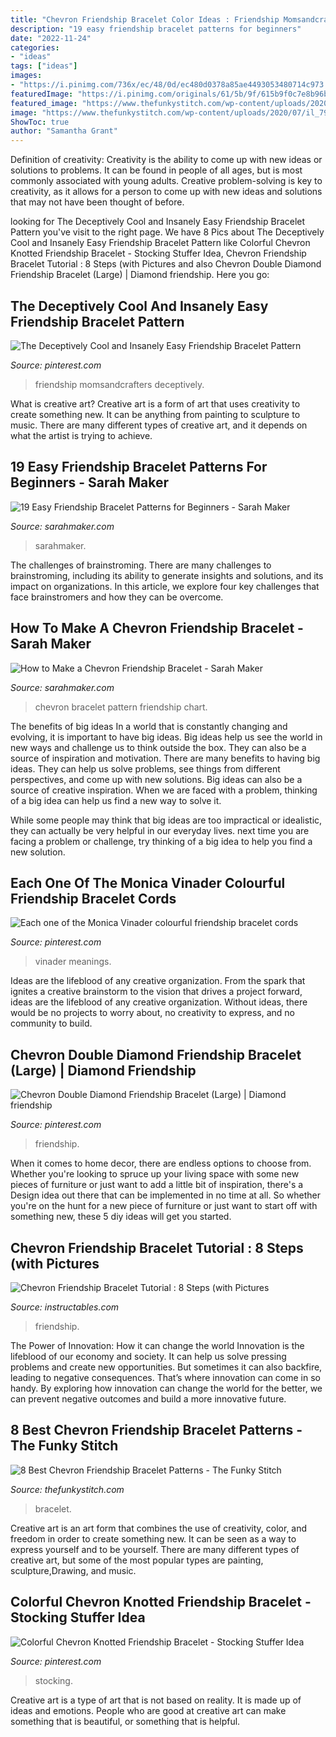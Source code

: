 ```yaml
---
title: "Chevron Friendship Bracelet Color Ideas : Friendship Momsandcrafters Deceptively"
description: "19 easy friendship bracelet patterns for beginners"
date: "2022-11-24"
categories:
- "ideas"
tags: ["ideas"]
images:
- "https://i.pinimg.com/736x/ec/48/0d/ec480d0378a85ae4493053480714c973.jpg"
featuredImage: "https://i.pinimg.com/originals/61/5b/9f/615b9f0c7e8b96ba4b7ae308ff1ee116.jpg"
featured_image: "https://www.thefunkystitch.com/wp-content/uploads/2020/07/il_794xN.598969555_gbql.jpg"
image: "https://www.thefunkystitch.com/wp-content/uploads/2020/07/il_794xN.598969555_gbql.jpg"
ShowToc: true
author: "Samantha Grant"
---
```



Definition of creativity:
Creativity is the ability to come up with new ideas or solutions to problems. It can be found in people of all ages, but is most commonly associated with young adults. Creative problem-solving is key to creativity, as it allows for a person to come up with new ideas and solutions that may not have been thought of before.

	

		
looking for The Deceptively Cool and Insanely Easy Friendship Bracelet Pattern you've visit to the right page. We have 8 Pics about The Deceptively Cool and Insanely Easy Friendship Bracelet Pattern like Colorful Chevron Knotted Friendship Bracelet - Stocking Stuffer Idea, Chevron Friendship Bracelet Tutorial : 8 Steps (with Pictures and also Chevron Double Diamond Friendship Bracelet (Large) | Diamond friendship. Here you go:
		
    
## The Deceptively Cool And Insanely Easy Friendship Bracelet Pattern

<img loading=lazy src="https://i.pinimg.com/originals/3d/6b/5e/3d6b5eba7a6203962016eb414813fe03.jpg" onerror="this.onerror=null;this.src='https://tse2.mm.bing.net/th?id=OIP.N_70o6m1cjqlul0PDQOsGwHaRA&amp;pid=15.1';" alt="The Deceptively Cool and Insanely Easy Friendship Bracelet Pattern">

_Source: pinterest.com_

>friendship momsandcrafters deceptively. 

	

What is creative art?
Creative art is a form of art that uses creativity to create something new. It can be anything from painting to sculpture to music. There are many different types of creative art, and it depends on what the artist is trying to achieve.

    
## 19 Easy Friendship Bracelet Patterns For Beginners - Sarah Maker

<img loading=lazy src="https://sarahmaker.com/wp-content/uploads/2020/07/daisy-chain-bracelet-735x735.jpg" onerror="this.onerror=null;this.src='https://tse2.mm.bing.net/th?id=OIP.4tKg_ef5eSHWbTMdwT33UgHaHa&amp;pid=15.1';" alt="19 Easy Friendship Bracelet Patterns for Beginners - Sarah Maker">

_Source: sarahmaker.com_

>sarahmaker. 

	

The challenges of brainstroming.
There are many challenges to brainstroming, including its ability to generate insights and solutions, and its impact on organizations. In this article, we explore four key challenges that face brainstromers and how they can be overcome.

    
## How To Make A Chevron Friendship Bracelet - Sarah Maker

<img loading=lazy src="https://sarahmaker.com/wp-content/uploads/2020/07/chevron-bracelet-pattern.jpg" onerror="this.onerror=null;this.src='https://tse2.mm.bing.net/th?id=OIP.LazR1a32qA9jkI279aGOHAHaIb&amp;pid=15.1';" alt="How to Make a Chevron Friendship Bracelet - Sarah Maker">

_Source: sarahmaker.com_

>chevron bracelet pattern friendship chart. 

	

The benefits of big ideas
In a world that is constantly changing and evolving, it is important to have big ideas. Big ideas help us see the world in new ways and challenge us to think outside the box. They can also be a source of inspiration and motivation.
There are many benefits to having big ideas. They can help us solve problems, see things from different perspectives, and come up with new solutions. Big ideas can also be a source of creative inspiration. When we are faced with a problem, thinking of a big idea can help us find a new way to solve it.

While some people may think that big ideas are too impractical or idealistic, they can actually be very helpful in our everyday lives. next time you are facing a problem or challenge, try thinking of a big idea to help you find a new solution.

    
## Each One Of The Monica Vinader Colourful Friendship Bracelet Cords

<img loading=lazy src="https://i.pinimg.com/736x/45/87/ce/4587ce3c4e55d39094779d21ae77bf9f--unique-meaning-friendship-bracelets.jpg" onerror="this.onerror=null;this.src='https://tse4.mm.bing.net/th?id=OIP.KbhnAaEc9MAz_qN-5el8yAHaHa&amp;pid=15.1';" alt="Each one of the Monica Vinader colourful friendship bracelet cords">

_Source: pinterest.com_

>vinader meanings. 

	

Ideas are the lifeblood of any creative organization. From the spark that ignites a creative brainstorm to the vision that drives a project forward, ideas are the lifeblood of any creative organization. Without ideas, there would be no projects to worry about, no creativity to express, and no community to build.

    
## Chevron Double Diamond Friendship Bracelet (Large) | Diamond Friendship

<img loading=lazy src="https://i.pinimg.com/originals/61/5b/9f/615b9f0c7e8b96ba4b7ae308ff1ee116.jpg" onerror="this.onerror=null;this.src='https://tse2.mm.bing.net/th?id=OIP.UehJ-SXjHKDXDMd9XYOjNAHaHa&amp;pid=15.1';" alt="Chevron Double Diamond Friendship Bracelet (Large) | Diamond friendship">

_Source: pinterest.com_

>friendship. 

	

When it comes to home decor, there are endless options to choose from. Whether you're looking to spruce up your living space with some new pieces of furniture or just want to add a little bit of inspiration, there's a Design idea out there that can be implemented in no time at all. So whether you're on the hunt for a new piece of furniture or just want to start off with something new, these 5 diy ideas will get you started.

    
## Chevron Friendship Bracelet Tutorial : 8 Steps (with Pictures

<img loading=lazy src="https://content.instructables.com/ORIG/FUE/PFL8/HHOFXGYJ/FUEPFL8HHOFXGYJ.jpg?auto=webp&amp;frame=1&amp;width=2100" onerror="this.onerror=null;this.src='https://tse4.mm.bing.net/th?id=OIP.n_tXtp3zxA_sDZqTD_bwTAHaE8&amp;pid=15.1';" alt="Chevron Friendship Bracelet Tutorial : 8 Steps (with Pictures">

_Source: instructables.com_

>friendship. 

	

The Power of Innovation: How it can change the world
Innovation is the lifeblood of our economy and society. It can help us solve pressing problems and create new opportunities. But sometimes it can also backfire, leading to negative consequences. That’s where innovation can come in so handy. By exploring how innovation can change the world for the better, we can prevent negative outcomes and build a more innovative future.

    
## 8 Best Chevron Friendship Bracelet Patterns - The Funky Stitch

<img loading=lazy src="https://www.thefunkystitch.com/wp-content/uploads/2020/07/il_794xN.598969555_gbql.jpg" onerror="this.onerror=null;this.src='https://tse3.mm.bing.net/th?id=OIP.zbFGjisUlroKMv-UMU-SoQHaFj&amp;pid=15.1';" alt="8 Best Chevron Friendship Bracelet Patterns - The Funky Stitch">

_Source: thefunkystitch.com_

>bracelet. 

	

Creative art is an art form that combines the use of creativity, color, and freedom in order to create something new. It can be seen as a way to express yourself and to be yourself. There are many different types of creative art, but some of the most popular types are painting, sculpture,Drawing, and music.

    
## Colorful Chevron Knotted Friendship Bracelet - Stocking Stuffer Idea

<img loading=lazy src="https://i.pinimg.com/736x/ec/48/0d/ec480d0378a85ae4493053480714c973.jpg" onerror="this.onerror=null;this.src='https://tse1.mm.bing.net/th?id=OIP.mqRCpBZxMcCJJkaU53kOlQHaFj&amp;pid=15.1';" alt="Colorful Chevron Knotted Friendship Bracelet - Stocking Stuffer Idea">

_Source: pinterest.com_

>stocking. 

	

Creative art is a type of art that is not based on reality. It is made up of ideas and emotions. People who are good at creative art can make something that is beautiful, or something that is helpful.

